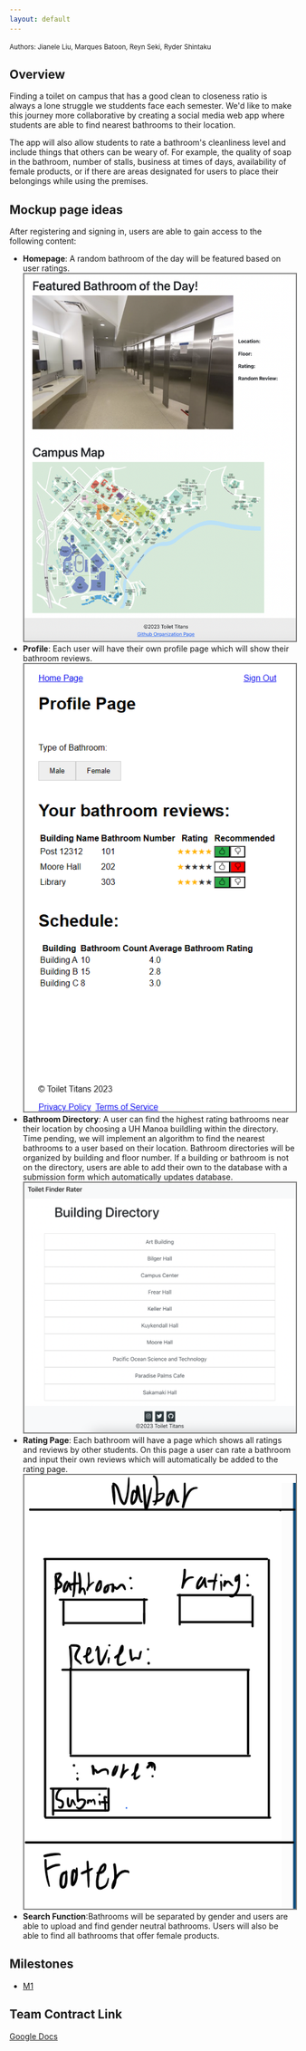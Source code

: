 ```yaml
---
layout: default
---
```


<small>
Authors:
Jianele Liu, Marques Batoon, Reyn Seki, Ryder Shintaku
</small>


## Overview 

Finding a toilet on campus that has a good clean to closeness ratio is always a lone struggle we studdents face each semester. We'd like to make this journey more collaborative by creating a social media web app where students are able to find nearest bathrooms to their location. 

The app will also allow students to rate a bathroom's cleanliness level and include things that others can be weary of. For example, the quality of soap in the bathroom, number of stalls, business at times of days, availability of female products, or if there are areas designated for users to place their belongings while using the premises.


## Mockup page ideas

After registering and signing in, users are able to gain access to the following content:
- **Homepage**: A random bathroom of the day will be featured based on user ratings.
  <img src="/assets/img/homepage_2.png" style="border: 2px solid  gray;">
- **Profile**: Each user will have their own profile page which will show their bathroom reviews.
  <img src="/assets/img/profile.png" style="border: 2px solid  gray;">
- **Bathroom Directory**: A user can find the highest rating bathrooms near their location by choosing a UH Manoa buildling within the directory. Time pending, we will implement an algorithm to find the nearest bathrooms to a user based on their location. Bathroom directories will be organized by building and floor number. If a building or bathroom is not on the directory, users are able to add their own to the database with a submission form which automatically updates database.
  <img src="/assets/img/directory.png" style="border: 2px solid  gray;">
- **Rating Page**: Each bathroom will have a page which shows all ratings and reviews by other students. On this page a user can rate a bathroom and input their own reviews which will automatically be added to the rating page.
  <img src="/assets/img/rating.png" style="border: 2px solid  gray;">
- **Search Function**:Bathrooms will be separated by gender and users are able to upload and find gender neutral bathrooms. Users will also be able to find all bathrooms that offer female products.

## Milestones
- [M1](https://github.com/orgs/toilet-titans/projects/1)

## Team Contract Link
[Google Docs](https://docs.google.com/document/d/14pBRniZ6KHrZOEJFxB_emzIQQTUT-btge485rYyElhs)


<!--
### Small image

![Octocat](https://github.githubassets.com/images/icons/emoji/octocat.png)

### Large image

![Branching](https://guides.github.com/activities/hello-world/branching.png)
-->
